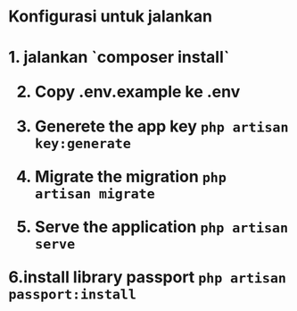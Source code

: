<h1>Konfigurasi untuk jalankan<h1>
1. jalankan
`composer install`

2. Copy .env.example ke  .env 

3. Generete the app key
`php artisan key:generate`

4. Migrate the migration
`php artisan migrate`

5. Serve the application
`php artisan serve`

6.install library passport
`php artisan passport:install`
